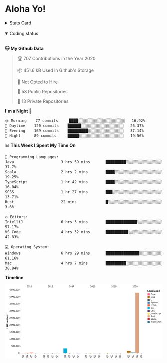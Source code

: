 # Aloha Yo!

<details>
<summary>Stats Card</summary>
 
[![Anurag's github stats](https://github-readme-stats.vercel.app/api?username=GarfieldZHU&show_icons=true&theme=tokyonight)](https://github.com/anuraghazra/github-readme-stats)
 
</details>

<br/>

<details open>

<summary>Coding status</summary>

<br/>

<!--START_SECTION:waka-->
**🐱 My Github Data** 

> 🏆 707 Contributions in the Year 2020
 > 
> 📦 451.6 kB Used in Github's Storage 
 > 
> 🚫 Not Opted to Hire
 > 
> 📜 58 Public Repositories
 > 
> 🔑 13 Private Repositories 

**I'm a Night 🦉** 

```text
🌞 Morning    77 commits     ████░░░░░░░░░░░░░░░░░░░░░   16.92% 
🌆 Daytime    120 commits    ██████░░░░░░░░░░░░░░░░░░░   26.37% 
🌃 Evening    169 commits    █████████░░░░░░░░░░░░░░░░   37.14% 
🌙 Night      89 commits     █████░░░░░░░░░░░░░░░░░░░░   19.56%

```


📊 **This Week I Spent My Time On** 

```text
💬 Programming Languages: 
Java                     3 hrs 59 mins       █████████░░░░░░░░░░░░░░░░   37.7% 
Scala                    2 hrs 2 mins        ████░░░░░░░░░░░░░░░░░░░░░   19.25% 
TypeScript               1 hr 42 mins        ████░░░░░░░░░░░░░░░░░░░░░   16.04% 
SCSS                     1 hr 27 mins        ███░░░░░░░░░░░░░░░░░░░░░░   13.71% 
Rust                     22 mins             █░░░░░░░░░░░░░░░░░░░░░░░░   3.6%

🔥 Editors: 
IntelliJ                 6 hrs 3 mins        ██████████████░░░░░░░░░░░   57.17% 
VS Code                  4 hrs 32 mins       ██████████░░░░░░░░░░░░░░░   42.83%

💻 Operating System: 
Windows                  6 hrs 29 mins       ███████████████░░░░░░░░░░   61.16% 
Mac                      4 hrs 7 mins        █████████░░░░░░░░░░░░░░░░   38.84%

```

**Timeline**

![Chart not found](https://github.com/GarfieldZHU/GarfieldZHU/blob/master/charts/bar_graph.png) 


<!--END_SECTION:waka-->

</details>
